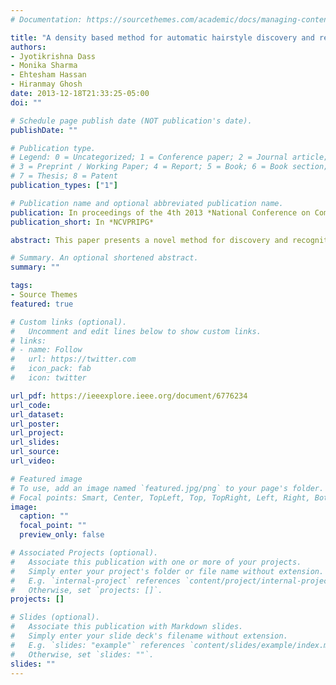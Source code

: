 ```yaml
---
# Documentation: https://sourcethemes.com/academic/docs/managing-content/

title: "A density based method for automatic hairstyle discovery and recognition"
authors:
- Jyotikrishna Dass
- Monika Sharma
- Ehtesham Hassan
- Hiranmay Ghosh
date: 2013-12-18T21:33:25-05:00
doi: ""

# Schedule page publish date (NOT publication's date).
publishDate: ""

# Publication type.
# Legend: 0 = Uncategorized; 1 = Conference paper; 2 = Journal article;
# 3 = Preprint / Working Paper; 4 = Report; 5 = Book; 6 = Book section;
# 7 = Thesis; 8 = Patent
publication_types: ["1"]

# Publication name and optional abbreviated publication name.
publication: In proceedings of the 4th 2013 *National Conference on Computer Vision, Pattern Recognition, Image Processing and Graphics* 2013
publication_short: In *NCVPRIPG*

abstract: This paper presents a novel method for discovery and recognition of hairstyles in a collection of colored face images. We propose the use of Agglomerative clustering for automatic discovery of distinct hairstyles. Our method proposes automated approach for generation of hair, background and face-skin probability-masks for different hairstyle category without requiring manual annotation. The probability-masks based density estimates are subsequently applied for recognizing the hairstyle in a new face image. The proposed methodology has been verified with a synthetic dataset of approximately thousand images, randomly collected from the Internet.

# Summary. An optional shortened abstract.
summary: ""

tags:
- Source Themes
featured: true

# Custom links (optional).
#   Uncomment and edit lines below to show custom links.
# links:
# - name: Follow
#   url: https://twitter.com
#   icon_pack: fab
#   icon: twitter

url_pdf: https://ieeexplore.ieee.org/document/6776234
url_code:
url_dataset:
url_poster:
url_project:
url_slides: 
url_source:
url_video:

# Featured image
# To use, add an image named `featured.jpg/png` to your page's folder. 
# Focal points: Smart, Center, TopLeft, Top, TopRight, Left, Right, BottomLeft, Bottom, BottomRight.
image:
  caption: ""
  focal_point: ""
  preview_only: false

# Associated Projects (optional).
#   Associate this publication with one or more of your projects.
#   Simply enter your project's folder or file name without extension.
#   E.g. `internal-project` references `content/project/internal-project/index.md`.
#   Otherwise, set `projects: []`.
projects: []

# Slides (optional).
#   Associate this publication with Markdown slides.
#   Simply enter your slide deck's filename without extension.
#   E.g. `slides: "example"` references `content/slides/example/index.md`.
#   Otherwise, set `slides: ""`.
slides: ""
---
```

